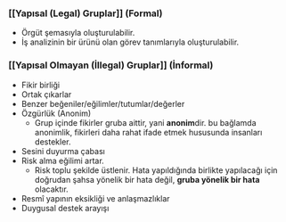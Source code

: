 ### [[Yapısal (Legal) Gruplar]] (Formal)
- Örgüt şemasıyla oluşturulabilir.
- İş analizinin bir ürünü olan görev tanımlarıyla oluşturulabilir.
### [[Yapısal Olmayan (İllegal) Gruplar]] (İnformal)
- Fikir birliği
- Ortak çıkarlar
- Benzer beğeniler/eğilimler/tutumlar/değerler
- Özgürlük (Anonim)
	- Grup içinde fikirler gruba aittir, yani **anonim**dir. bu bağlamda anonimlik, fikirleri daha rahat ifade etmek hususunda insanları destekler.
- Sesini duyurma çabası
- Risk alma eğilimi artar.
	- Risk toplu şekilde üstlenir. Hata yapıldığında birlikte yapılacağı için doğrudan şahsa yönelik bir hata değil, **gruba yönelik bir hata** olacaktır.
- Resmî yapının eksikliği ve anlaşmazlıklar 
- Duygusal destek arayışı 